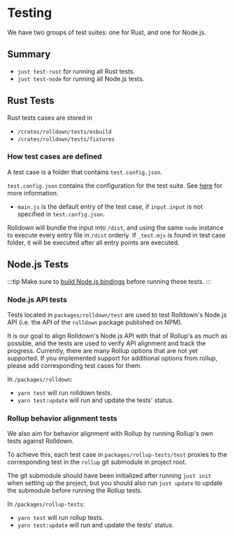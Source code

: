 # Testing

We have two groups of test suites: one for Rust, and one for Node.js.

## Summary

- `just test-rust` for running all Rust tests.
- `just test-node` for running all Node.js tests.

## Rust Tests

Rust tests cases are stored in

- `/crates/rolldown/tests/esbuild`
- `/crates/rolldown/tests/fixtures`

### How test cases are defined

A test case is a folder that contains `test.config.json`.

`test.config.json` contains the configuration for the test suite. See [here](https://github.com/rolldown/rolldown/blob/main/crates/rolldown_testing/src/test_config/mod.rs) for more information.

- `main.js` is the default entry of the test case, if `input.input` is not specified in `test.config.json`.

Rolldown will bundle the input into `/dist`, and using the same `node` instance to execute every entry file in `/dist` orderly. If `_test.mjs` is found in test case folder, it will be executed after all entry points are executed.

## Node.js Tests

:::tip
Make sure to [build Node.js bindings](./build.md) before running these tests.
:::

### Node.js API tests

Tests located in `packages/rolldown/test` are used to test Rolldown's Node.js API (i.e. the API of the `rolldown` package published on NPM).

It is our goal to align Rolldown's Node.js API with that of Rollup's as much as possible, and the tests are used to verify API alignment and track the progress. Currently, there are many Rollup options that are not yet supported. If you implemented support for additional options from rollup, please add corresponding test cases for them.

In `/packages/rolldown`:

- `yarn test` will run rolldown tests.
- `yarn test:update` will run and update the tests' status.

### Rollup behavior alignment tests

We also aim for behavior alignment with Rollup by running Rollup's own tests against Rolldown.

To achieve this, each test case in `packages/rollup-tests/test` proxies to the corresponding test in the `rollup` git submodule in project root.

The git submodule should have been initialized after running `just init` when setting up the project, but you should also run `just update` to update the submodule before running the Rollup tests.

In `/packages/rollup-tests`:

- `yarn test` will run rollup tests.
- `yarn test:update` will run and update the tests' status.
